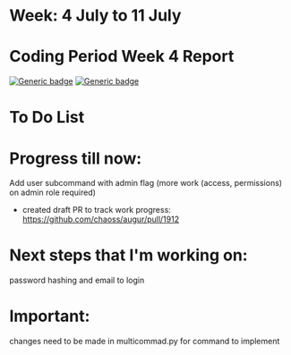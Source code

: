# Week: 4 July to 11 July
# Coding Period Week 4 Report
[![Generic badge](https://img.shields.io/badge/Status-Done-<>.svg)](https://shields.io/)
[![Generic badge](https://img.shields.io/badge/Last_Updated_(IST)-July_11,_2022-e10b95.svg)](https://shields.io/)
# To Do List
# Progress till now: 
Add user subcommand with admin flag (more work (access, permissions) on admin role required)
- created draft PR to track work progress: https://github.com/chaoss/augur/pull/1912

# Next steps that I'm working on: 
password hashing and email to login
# Important: 
changes need to be made in multicommad.py for command to implement


